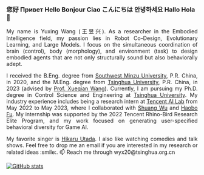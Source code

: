 ### 您好 Привет Hello Bonjour Ciao こんにちは 안녕하세요 Hallo Hola 👋

<!-- ![GitHub stats](https://github-readme-stats.vercel.app/api?username=Yuxing-Wang-THU&count_private=true&bg_color=50,e96123,904e98&title_color=fff&text_color=fff&icon_color=79ff97&show_icons=true) -->

 <p style="text-align:justify;"> My name is Yuxing Wang (王昱兴). As a researcher in the Embodied Intelligence field, my passion lies in Robot Co-Design, Evolutionary Learning, and Large Models. I focus on the simultaneous coordination of brain (control), body (morphology), and environment (task) to design embodied agents that are not only structurally sound but also behaviorally adept.</p>

<p style="text-align:justify;"> I received the B.Eng. degree from <a href="https://www.swun.edu.cn/">Southwest Minzu University</a>, P.R. China, in 2020, and the M.Eng. degree from <a href="https://www.tsinghua.edu.cn/">Tsinghua University</a>, P.R. China, in 2023 (advised by <a href="https://scholar.google.com/citations?user=h9dN_ykAAAAJ&hl=zh-CN">Prof. Xueqian Wang</a>). Currently, I am pursuing my Ph.D. degree in Control Science and Engineering at <a href="https://www.tsinghua.edu.cn/">Tsinghua University</a>. My industry experience includes being a research intern at <a href="https://ai.tencent.com/ailab/">Tencent AI Lab</a> from May 2022 to May 2023, where I collaborated with <a href="https://scholar.google.com/citations?hl=zh-CN&user=_MtBmxkAAAAJ">Shuang Wu</a> and <a href="https://haobofu.github.io/">Haobo Fu</a>. My internship was supported by the 2022 Tencent Rhino-Bird Research Elite Program, and my work focused on generating user-specified behavioral diversity for Game AI.</p>

<p style="text-align:justify;"> My favorite singer is <a href="https://en.wikipedia.org/wiki/Hikaru_Utada">Hikaru Utada</a>. I also like watching comedies and talk shows. Feel free to drop me an email if you are interested in my research or related ideas :smile:. 📫 Reach me through wyx20@tsinghua.org.cn </p> 
  
[![GitHub stats](https://github-readme-stats.vercel.app/api?username=Yuxing-Wang-THU&count_private=true&bg_color=50,e96123,904e98&title_color=fff&text_color=fff&icon_color=79ff97&show_icons=true)](https://github.com/anuraghazra/github-readme-stats)
